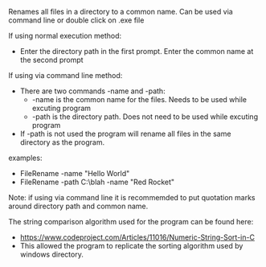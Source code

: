 Renames all files in a directory to a common name. Can be used via command line or double click on .exe file

If using normal execution method:
  - Enter the directory path in the first prompt. Enter the common name at the second prompt

If using via command line method:
  - There are two commands -name and -path:
    - -name is the common name for the files. Needs to be used while excuting program
    - -path is the directory path. Does not need to be used while excuting program
  - If -path is not used the program will rename all files in the same directory as the program.

examples:
- FileRename -name "Hello World"
- FileRename -path C:\blah -name "Red Rocket"

Note: if using via command line it is recommemded to put quotation marks around directory path and common name.

The string comparison algorithm used for the program can be found here: 
- https://www.codeproject.com/Articles/11016/Numeric-String-Sort-in-C
- This allowed the program to replicate the sorting algorithm used by windows directory.

